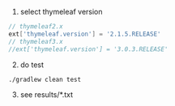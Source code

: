 1. select thymeleaf version

```groovy
// thymeleaf2.x
ext['thymeleaf.version'] = '2.1.5.RELEASE'
// thymeleaf3.x
//ext['thymeleaf.version'] = '3.0.3.RELEASE'
```

2. do test

```bash
./gradlew clean test
```

3. see results/*.txt